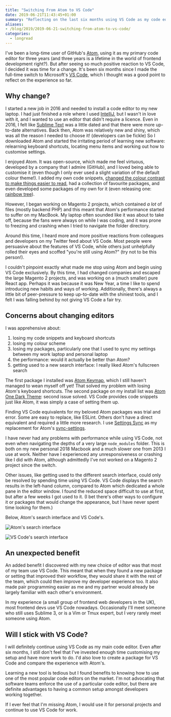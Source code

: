 ```yaml
---
title: "Switching From Atom to VS Code"
date: 2019-06-21T11:43:45+01:00
summary: "Reflecting on the last six months using VS Code as my code editor after three years with Atom"
aliases:
- /blog/2019/2019-06-21-switching-from-atom-to-vs-code/
categories:
  - longread
---
```


I've been a long-time user of GitHub's [Atom](https://atom.io/), using it as my primary code editor for three years (and three years is a lifetime in the world of frontend development right?). But after seeing so much positive reaction to VS Code, I decided it was time for a change. It's been six months since I made the full-time switch to Microsoft's [VS Code](https://code.visualstudio.com/), which I thought was a good point to reflect on the experience so far.

## Why change?

I started a new job in 2016 and needed to install a code editor to my new laptop. I had just finished a role where I used [IntelliJ](https://www.jetbrains.com/idea/), but I wasn't in love with it, and I wanted to use an editor that didn't require a licence. Even in 2016, I felt like [Sublime Text](https://www.sublimetext.com/) was a little dated and that there were more up-to-date alternatives. Back then, Atom was relatively new and shiny, which was all the reason I needed to choose it! (developers can be fickle) So I downloaded Atom and started the irritating period of learning new software: relearning keyboard shortcuts, locating menu items and working out how to customise settings.

I enjoyed Atom. It was open-source, which made me feel virtuous, developed by a company that I admire (GitHub), and I loved being able to customise it (even though I only ever used a slight variation of the default colour theme!). I added my own code snippets, [changed the colour contrast to make things easier to read](/blog/2017-03-07-improving-colour-contrast-ratios-in-atom/), had a collection of favourite packages, and even developed some packages of my own for it (even releasing one: [rainbow tree](https://atom.io/packages/rainbow-tree)).

However, I began working on Magento 2 projects, which contained _a lot_ of files (mostly backend PHP) and this meant that Atom's performance started to suffer on my MacBook. My laptop often sounded like it was about to take off, because the fans were always on while I was coding, and it was prone to freezing and crashing when I tried to navigate the folder directory.

Around this time, I heard more and more positive reactions from colleagues and developers on my Twitter feed about VS Code. Most people were persuasive about the features of VS Code, while others just unhelpfully rolled their eyes and scoffed "you're still using Atom?" (try not to be this person!).

I couldn't pinpoint exactly what made me stop using Atom and begin using VS Code exclusively. By this time, I had changed companies and escaped the large Magento 2 projects, and was working on a (much smaller) pure React app. Perhaps it was because it was New Year, a time I like to spend introducing new habits and ways of working. Additionally, there's always a little bit of peer-pressure to keep up-to-date with the shiniest tools, and I felt I was falling behind by not giving VS Code a fair try.

## Concerns about changing editors

I was apprehensive about:

1. losing my code snippets and keyboard shortcuts
2. losing my colour scheme
3. losing my packages, particularly one that I used to sync my settings between my work laptop and personal laptop
4. the performance: would it actually be better than Atom?
5. getting used to a new search interface: I really liked Atom's fullscreen search

The first package I installed was [Atom Keymap](https://marketplace.visualstudio.com/items?itemName=ms-vscode.atom-keybindings), which I still haven't managed to wean myself off yet! That solved my problem with losing Atom's keyboard shortcuts. The second package on my install list was [Atom One Dark Theme](https://marketplace.visualstudio.com/items?itemName=akamud.vscode-theme-onedark): second issue solved. VS Code provides code snippets just like Atom, it was simply a case of setting them up.

Finding VS Code equivalents for my beloved Atom packages was trial and error. Some are easy to replace, like ESLint. Others don't have a direct equivalent and required a little more research. I use [Settings Sync](https://marketplace.visualstudio.com/items?itemName=Shan.code-settings-sync) as my replacement for Atom's [sync-settings](https://atom.io/packages/sync-settings).

I have never had any problems with performance while using VS Code, not even when navigating the depths of a very large `node_modules` folder. This is both on my new personal 2018 Macbook and a much slower one from 2013 I use at work. Neither have I experienced any unresponsiveness or crashing like I did with Atom, although admittedly I've not worked on a Magento 2 project since the switch.

Other issues, like getting used to the different search interface, could only be resolved by spending time using VS Code. VS Code displays the search results in the left-hand column, compared to Atom which dedicated a whole pane in the editor window. I found the reduced space difficult to use at first, but after a few weeks I got used to it. (I bet there's other ways to configure it or packages that would change the appearance, but I have never spent time looking for them.)

Below, Atom's search interface and VS Code's.

![Atom's search interface](/images/atom-vs-code/atom-search.png)

![VS Code's search interface](/images/atom-vs-code/vs-code-search.png)

## An unexpected benefit

An added benefit I discovered with my new choice of editor was that most of my team use VS Code. This meant that when they found a new package or setting that improved their workflow, they would share it with the rest of the team, which could then improve my developer experience too. It also made pair programming easier as me and my partner would already be largely familiar with each other's environment.

In my experience (a small group of frontend web developers in the UK), most frontend devs use VS Code nowadays. Occasionally I'll meet someone who still uses Sublime 3, or is a Vim or Tmux expert, but I very rarely meet someone using Atom.

## Will I stick with VS Code?

I will definitely continue using VS Code as my main code editor. Even after six months, I still don't feel that I've invested enough time customising my setup and have more work to do. I'd also love to create a package for VS Code and compare the experience with Atom's.

Learning a new tool is tedious but I found benefits to knowing how to use one of the most popular code editors on the market. I'm not advocating that software teams enforce the use of a particular code editor, but there are definite advantages to having a common setup amongst developers working together.

If I ever feel that I'm missing Atom, I would use it for personal projects and continue to use VS Code for work.
